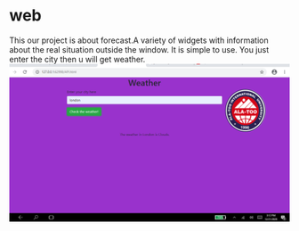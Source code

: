 # web
This our project is about forecast.A variety of widgets with information about the real situation outside the window. It is simple to use. You just enter the city then u will get weather.
![alt text](screenshots/2020-12-21.png)



